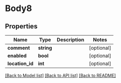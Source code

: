 # Body8

## Properties
Name | Type | Description | Notes
------------ | ------------- | ------------- | -------------
**comment** | **string** |  | [optional] 
**enabled** | **bool** |  | [optional] 
**location_id** | **int** |  | [optional] 

[[Back to Model list]](../README.md#documentation-for-models) [[Back to API list]](../README.md#documentation-for-api-endpoints) [[Back to README]](../README.md)


